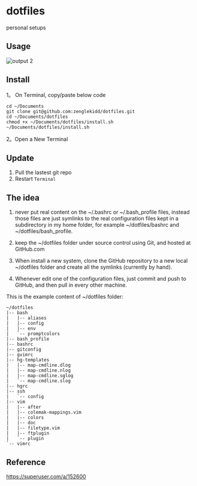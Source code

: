 dotfiles
========
personal setups

## Usage
![output 2](https://user-images.githubusercontent.com/871772/222487285-b25f013d-3aab-47d8-97f1-be6f1f199270.gif)

## Install
1。 On Terminal, copy/paste below code
```
cd ~/Documents
git clone git@github.com:zenglekidd/dotfiles.git
cd ~/Documents/dotfiles
chmod +x ~/Documents/dotfiles/install.sh
~/Documents/dotfiles/install.sh
```
2。Open a New Terminal

## Update 
1. Pull the lastest git repo
2. Restart `Terminal`


## The idea

1. never put real content on the ~/.bashrc or ~/.bash_profile files, instead those files are just symlinks to the real configuration files kept in a subdirectory in my home folder, for example ~/dotfiles/bashrc and ~/dotfiles/bash_profile.

2. keep the ~/dotfiles folder under source control using Git, and hosted at GitHub.com

3. When install a new system, clone the GitHub repository to a new local ~/dotfiles folder and create all the symlinks (currently by hand).

4. Whenever edit one of the configuration files, just commit and push to GitHub, and then pull in every other machine.

This is the example content of ~/dotfiles folder:

```
~/dotfiles
|-- bash
|   |-- aliases
|   |-- config
|   |-- env
|   `-- promptcolors
|-- bash_profile
|-- bashrc
|-- gitconfig
|-- gvimrc
|-- hg-templates
|   |-- map-cmdline.dlog
|   |-- map-cmdline.nlog
|   |-- map-cmdline.sglog
|   `-- map-cmdline.slog
|-- hgrc
|-- ssh
|   `-- config
|-- vim
|   |-- after
|   |-- colemak-mappings.vim
|   |-- colors
|   |-- doc
|   |-- filetype.vim
|   |-- ftplugin
|   `-- plugin
`-- vimrc
```

## Reference
https://superuser.com/a/152600
